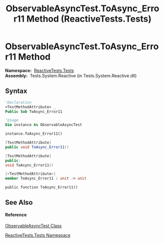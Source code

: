 ﻿---
title: ObservableAsyncTest.ToAsync_Error11 Method  (ReactiveTests.Tests)
TOCTitle: ToAsync_Error11 Method
ms:assetid: M:ReactiveTests.Tests.ObservableAsyncTest.ToAsync_Error11
ms:mtpsurl: https://msdn.microsoft.com/en-us/library/reactivetests.tests.observableasynctest.toasync_error11(v=VS.103)
ms:contentKeyID: 36619444
ms.date: 06/28/2011
mtps_version: v=VS.103
f1_keywords:
- ReactiveTests.Tests.ObservableAsyncTest.ToAsync_Error11
dev_langs:
- CSharp
- JScript
- VB
- FSharp
- c++
---

# ObservableAsyncTest.ToAsync\_Error11 Method

**Namespace:**  [ReactiveTests.Tests](hh289046\(v=vs.103\).md)  
**Assembly:**  Tests.System.Reactive (in Tests.System.Reactive.dll)

## Syntax

``` vb
'Declaration
<TestMethodAttribute> _
Public Sub ToAsync_Error11
```

``` vb
'Usage
Dim instance As ObservableAsyncTest

instance.ToAsync_Error11()
```

``` csharp
[TestMethodAttribute]
public void ToAsync_Error11()
```

``` c++
[TestMethodAttribute]
public:
void ToAsync_Error11()
```

``` fsharp
[<TestMethodAttribute>]
member ToAsync_Error11 : unit -> unit 
```

``` jscript
public function ToAsync_Error11()
```

## See Also

#### Reference

[ObservableAsyncTest Class](hh314747\(v=vs.103\).md)

[ReactiveTests.Tests Namespace](hh289046\(v=vs.103\).md)

